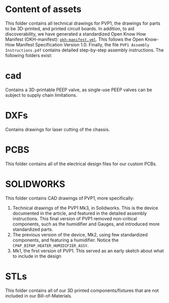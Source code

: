 # Content of assets
This folder contains all technical drawings for PVP1, the drawings for parts to be 3D-printed, and printed circuit boards.
In addition, to aid discoverability, we have generated a standardized Open Know How Manifest (OKH-manifest): [`okh-manifest.yml`](okh-manifest.yml). This follows the Open Know-How Manifest Specification Version 1.0. Finally, the file `PVP1 Assembly Instructions.pdf` contains detailed step-by-step assembly instructions.
The following folders exist:

# cad
Contains a 3D-printable PEEP valve, as single-use PEEP valves can be subject to supply chain limitations. 

# DXFs
Contains drawings for laser cutting of the chassis.

# PCBS
This folder contains all of the electrical design files for our custom PCBs. 

# SOLIDWORKS
This folder contains CAD drawings of PVP1, more specifically:
1. Technical drawings of the PVP1 Mk3, in Solidworks. This is the device documented in the article, and featured in the detailed assembly instructions. This final version of PVP1 removed non-critical components, such as the humidifier and Gauges, and introduced more standardized parts.
1. The previous version of the device, Mk2, using few standardized components, and featuring a humidifier. Notice the `CPAP_BIPAP_HEATER_HUMIDIFIER_ASSY`.
1. Mk1, the first version of PVP1. This served as an early sketch about what to include in the design

# STLs
This folder contains all of our 3D printed components/fixtures that are not included in our Bill-of-Materials. 
